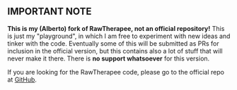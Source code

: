 ## IMPORTANT NOTE

**This is my (Alberto) fork of RawTherapee, not an official repository!** This is just my "playground", in which I am free to experiment with new ideas and tinker with the code. Eventually some of this will be submitted as PRs for inclusion in the official version, but this contains also a lot of stuff that will never make it there. There is **no support whatsoever** for this version.

If you are looking for the RawTherapee code, please go to the official repo at [GitHub](https://github.com/Beep6581/RawTherapee).
